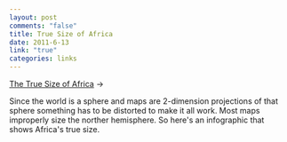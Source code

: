 ```yaml
--- 
layout: post
comments: "false"
title: True Size of Africa
date: 2011-6-13
link: "true"
categories: links
---
```

<a title="Africa's true size" href="http://www.informationisbeautiful.net/2010/the-true-size-of-africa/">The True Size of Africa</a> &rarr;
<br />

Since the world is a sphere and maps are 2-dimension projections of that sphere something has to be distorted to make it all work. Most maps improperly size the norther hemisphere. So here's an infographic that shows Africa's true size.
